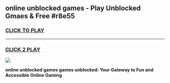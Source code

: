 
## online unblocked games - Play Unblocked Gmaes & Free #r8e55
<h3>
<a href="https://premium.freeplayer.one?title=online_unblocked_games&ref=03M">CLICK TO PLAY</a></h3>
<hr>

<h3>
<a href="https://premium.freeplayer.one?title=online_unblocked_games&ref=03M">CLICK 2 PLAY</a>
  
</h3>

<a href="https://premium.freeplayer.one?title=online_unblocked_games&ref=03M"><img src="https://clearcache.store/games.png"></a>


**online unblocked games games unblocked: Your Gateway to Fun and Accessible Online Gaming**
